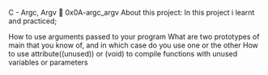 C - Argc, Argv 📃 0x0A-argc_argv
About this project:
In this project i learnt and practiced;

How to use arguments passed to your program
What are two prototypes of main that you know of, and in which case do you use one or the other
How to use attribute((unused)) or (void) to compile functions with unused variables or parameters
